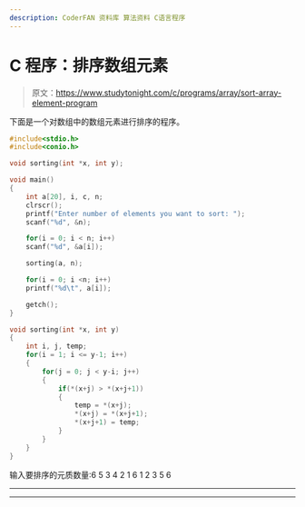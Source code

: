 ```yaml
---
description: CoderFAN 资料库 算法资料 C语言程序
---
```


# C 程序：排序数组元素

> 原文：<https://www.studytonight.com/c/programs/array/sort-array-element-program>

下面是一个对数组中的数组元素进行排序的程序。

```cpp
#include<stdio.h>
#include<conio.h>

void sorting(int *x, int y);

void main()
{
    int a[20], i, c, n;
    clrscr();
    printf("Enter number of elements you want to sort: ");
    scanf("%d", &n);

    for(i = 0; i < n; i++)
    scanf("%d", &a[i]);

    sorting(a, n);

    for(i = 0; i <n; i++)
    printf("%d\t", a[i]);

    getch();
}

void sorting(int *x, int y)
{
    int i, j, temp;
    for(i = 1; i <= y-1; i++)
    {
        for(j = 0; j < y-i; j++)
        {
            if(*(x+j) > *(x+j+1))
            {
                temp = *(x+j);
                *(x+j) = *(x+j+1);
                *(x+j+1) = temp;
            }
        }
    }
}
```

输入要排序的元质数量:6 5 3 4 2 1 6 1 2 3 5 6

* * *

* * *